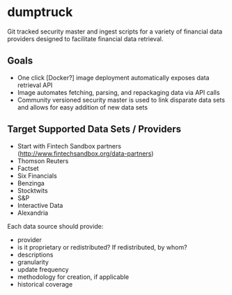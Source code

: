 # dumptruck
Git tracked security master and ingest scripts for a variety of financial data providers designed to facilitate financial data retrieval.

## Goals
- One click [Docker?] image deployment automatically exposes data retrieval API
- Image automates fetching, parsing, and repackaging data via API calls
- Community versioned security master is used to link disparate data sets and allows for easy addition of new data sets

## Target Supported Data Sets / Providers
- Start with Fintech Sandbox partners (http://www.fintechsandbox.org/data-partners)
- Thomson Reuters
- Factset
- Six Financials
- Benzinga
- Stocktwits
- S&P
- Interactive Data
- Alexandria

Each data source should provide:
- provider
- is it proprietary or redistributed? If redistributed, by whom?
- descriptions
- granularity
- update frequency
- methodology for creation, if applicable
- historical coverage
